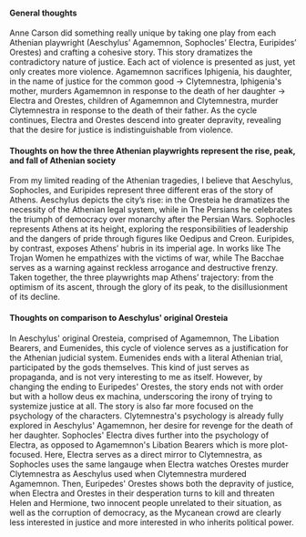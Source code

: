 #### General thoughts

Anne Carson did something really unique by taking one play from each Athenian playwright (Aeschylus’ Agamemnon, Sophocles’ Electra, Euripides’ Orestes) and crafting a cohesive story. This story dramatizes the contradictory nature of justice. Each act of violence is presented as just, yet only creates more violence. Agamemnon sacrifices Iphigenia, his daughter, in the name of justice for the common good -> Clytemnestra, Iphigenia's mother, murders Agamemnon in response to the death of her daughter -> Electra and Orestes, children of Agamemnon and Clytemnestra, murder Clytemnestra in response to the death of their father. As the cycle continues, Electra and Orestes descend into greater depravity, revealing that the desire for justice is indistinguishable from violence.

#### Thoughts on how the three Athenian playwrights represent the rise, peak, and fall of Athenian society

From my limited reading of the Athenian tragedies, I believe that Aeschylus, Sophocles, and Euripides represent three different eras of the story of Athens. Aeschylus depicts the city’s rise: in the Oresteia he dramatizes the necessity of the Athenian legal system, while in The Persians he celebrates the triumph of democracy over monarchy after the Persian Wars. Sophocles represents Athens at its height, exploring the responsibilities of leadership and the dangers of pride through figures like Oedipus and Creon. Euripides, by contrast, exposes Athens’ hubris in its imperial age. In works like The Trojan Women he empathizes with the victims of war, while The Bacchae serves as a warning against reckless arrogance and destructive frenzy. Taken together, the three playwrights map Athens’ trajectory: from the optimism of its ascent, through the glory of its peak, to the disillusionment of its decline.

#### Thoughts on comparison to Aeschylus' original Oresteia

In Aeschylus' original Oresteia, comprised of Agamemnon, The Libation Bearers, and Eumenides, this cycle of violence serves as a justification for the Athenian judicial system. Eumenides ends with a literal Athenian trial, participated by the gods themselves. This kind of just serves as propaganda, and is not very interesting to me as itself. However, by changing the ending to Euripedes' Orestes, the story ends not with order but with a hollow deus ex machina, underscoring the irony of trying to systemize justice at all. The story is also far more focused on the psychology of the characters. Clytemnestra's psychology is already fully explored in Aeschylus' Agamemnon, her desire for revenge for the death of her daughter. Sophocles' Electra dives further into the psychology of Electra, as opposed to Agamemnon's Libation Bearers which is more plot-focused. Here, Electra serves as a direct mirror to Clytemnestra, as Sophocles uses the same langauge when Electra watches Orestes murder Clytemnestra as Aeschylus used when Clytemnestra murdered Agamemnon. Then, Euripedes' Orestes shows both the depravity of justice, when Electra and Orestes in their desperation turns to kill and threaten Helen and Hermione, two innocent people unrelated to their situation, as well as the corruption of democracy, as the Mycanean crowd are clearly less interested in justice and more interested in who inherits political power.
